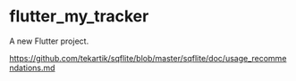 # flutter_my_tracker

A new Flutter project.



https://github.com/tekartik/sqflite/blob/master/sqflite/doc/usage_recommendations.md
